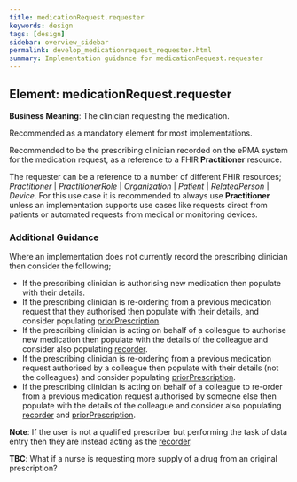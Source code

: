 ```yaml
---
title: medicationRequest.requester
keywords: design
tags: [design]
sidebar: overview_sidebar
permalink: develop_medicationrequest_requester.html
summary: Implementation guidance for medicationRequest.requester
---
```


## Element: medicationRequest.requester

**Business Meaning**: The clinician requesting the medication.

Recommended as a mandatory element for most implementations.

Recommended to be the prescribing clinician recorded on the ePMA system for the medication request, as a reference to a FHIR **Practitioner** resource.

The requester can be a reference to a number of different FHIR resources; *Practitioner* | *PractitionerRole* | *Organization* | *Patient* | *RelatedPerson* | *Device*. For this use case it is recommended to always use **Practitioner** unless an implementation supports use cases like requests direct from patients or automated requests from medical or monitoring devices.

### Additional Guidance

Where an implementation does not currently record the prescribing clinician then consider the following;
- If the prescribing clinician is authorising new medication then populate with their details.
- If the prescribing clinician is re-ordering from a previous medication request that they authorised then populate with their details, and consider populating [priorPrescription](develop_medicationrequest_priorPrescription.html).
- If the prescribing clinician is acting on behalf of a colleague to authorise new medication then populate with the details of the colleague and consider also populating [recorder](develop_medicationrequest_recorder.html).
- If the prescribing clinician is re-ordering from a previous medication request authorised by a colleague then populate with their details (not the colleagues) and consider populating [priorPrescription](develop_medicationrequest_priorPrescription.html).
- If the prescribing clinician is acting on behalf of a colleague to re-order from a previous medication request authorised by someone else then populate with the details of the colleague and consider also populating [recorder](develop_medicationrequest_recorder.html) and [priorPrescription](develop_medicationrequest_priorPrescription.html).

**Note**: If the user is not a qualified prescriber but performing the task of data entry then they are instead acting as the [recorder](develop_medicationrequest_recorder.html).

**TBC**: What if a nurse is requesting more supply of a drug from an original prescription?
